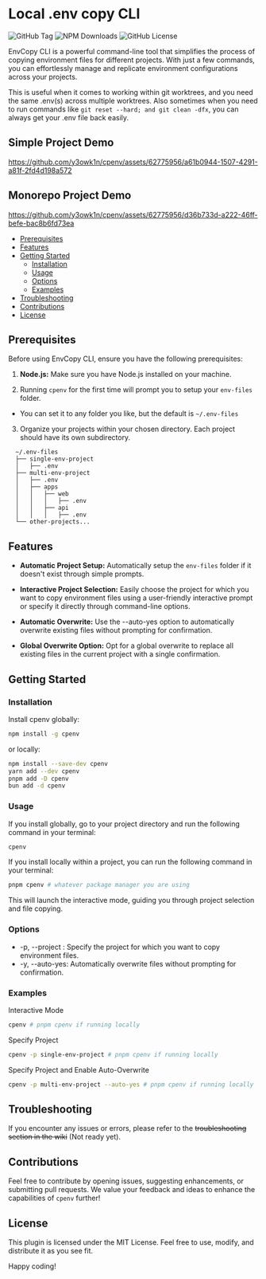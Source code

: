 # Local .env copy CLI

![GitHub Tag](https://img.shields.io/github/v/tag/y3owk1n/cpenv)
![NPM Downloads](https://img.shields.io/npm/dm/cpenv)
![GitHub License](https://img.shields.io/github/license/y3owk1n/cpenv)

EnvCopy CLI is a powerful command-line tool that simplifies the process of copying environment files for different projects. With just a few commands, you can effortlessly manage and replicate environment configurations across your projects.

This is useful when it comes to working within git worktrees, and you need the same .env(s) across multiple worktrees. Also sometimes when you need to run commands like `git reset --hard; and git clean -dfx`, you can always get your .env file back easily.

## Simple Project Demo

https://github.com/y3owk1n/cpenv/assets/62775956/a61b0944-1507-4291-a81f-2fd4d198a572

## Monorepo Project Demo

https://github.com/y3owk1n/cpenv/assets/62775956/d36b733d-a222-46ff-befe-bac8b6fd73ea

<!--toc:start-->

- [Prerequisites](#prerequisites)
- [Features](#features)
- [Getting Started](#getting-started)
  - [Installation](#installation)
  - [Usage](#usage)
  - [Options](#options)
  - [Examples](#examples)
- [Troubleshooting](#troubleshooting)
- [Contributions](#contributions)
- [License](#license)
<!--toc:end-->

## Prerequisites

Before using EnvCopy CLI, ensure you have the following prerequisites:

1. **Node.js:** Make sure you have Node.js installed on your machine.

2. Running `cpenv` for the first time will prompt you to setup your `env-files` folder.

- You can set it to any folder you like, but the default is `~/.env-files`

3. Organize your projects within your chosen directory. Each project should have its own subdirectory.

```plaintext
  ~/.env-files
  ├── single-env-project
  │   ├── .env
  ├── multi-env-project
  │   ├── .env
  │   ├── apps
  │   │   ├── web
  │   │   │   ├── .env
  │   │   ├── api
  │   │   │   ├── .env
  └── other-projects...
```

## Features

- **Automatic Project Setup:** Automatically setup the `env-files` folder if it doesn't exist through simple prompts.

- **Interactive Project Selection:** Easily choose the project for which you want to copy environment files using a user-friendly interactive prompt or specify it directly through command-line options.

- **Automatic Overwrite:** Use the --auto-yes option to automatically overwrite existing files without prompting for confirmation.

- **Global Overwrite Option:** Opt for a global overwrite to replace all existing files in the current project with a single confirmation.

## Getting Started

### Installation

Install cpenv globally:

```bash
npm install -g cpenv
```

or locally:

```bash
npm install --save-dev cpenv
yarn add --dev cpenv
pnpm add -D cpenv
bun add -d cpenv
```

### Usage

If you install globally, go to your project directory and run the following command in your terminal:

```bash
cpenv
```

If you install locally within a project, you can run the following command in your terminal:

```bash
pnpm cpenv # whatever package manager you are using
```

This will launch the interactive mode, guiding you through project selection and file copying.

### Options

- -p, --project <project>: Specify the project for which you want to copy environment files.
- -y, --auto-yes: Automatically overwrite files without prompting for confirmation.

### Examples

Interactive Mode

```bash
cpenv # pnpm cpenv if running locally
```

Specify Project

```bash
cpenv -p single-env-project # pnpm cpenv if running locally
```

Specify Project and Enable Auto-Overwrite

```bash
cpenv -p multi-env-project --auto-yes # pnpm cpenv if running locally
```

## Troubleshooting

If you encounter any issues or errors, please refer to the ~~troubleshooting section in the wiki~~ (Not ready yet).

## Contributions

Feel free to contribute by opening issues, suggesting enhancements, or submitting pull requests. We value your feedback and ideas to enhance the capabilities of `cpenv` further!

## License

This plugin is licensed under the MIT License. Feel free to use, modify, and distribute it as you see fit.

Happy coding!
